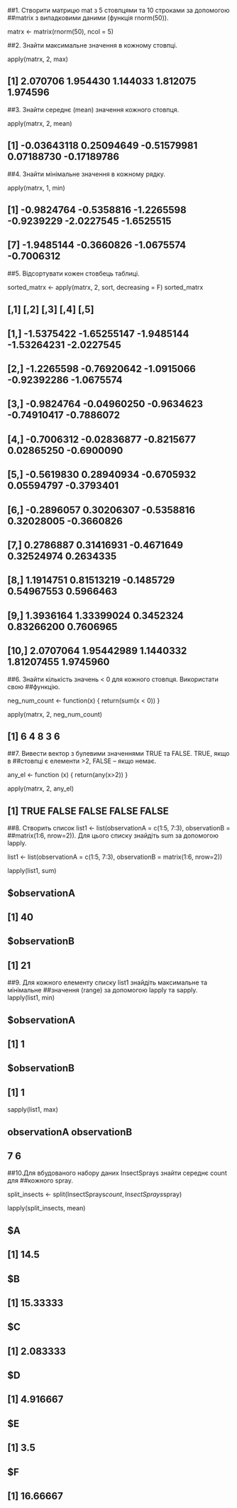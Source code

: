 ##1. Створити матрицю mat з 5 стовпцями та 10 строками за допомогою
##matrix з випадковими даними (функція rnorm(50)).

matrx <- matrix(rnorm(50), ncol = 5)

##2. Знайти максимальне значення в кожному стовпці.

apply(matrx, 2, max)
## [1] 2.070706 1.954430 1.144033 1.812075 1.974596
##3. Знайти середнє (mean) значення кожного стовпця.

apply(matrx, 2, mean)
## [1] -0.03643118  0.25094649 -0.51579981  0.07188730 -0.17189786
##4. Знайти мінімальне значення в кожному рядку.

apply(matrx, 1, min)
##  [1] -0.9824764 -0.5358816 -1.2265598 -0.9239229 -2.0227545 -1.6525515
##  [7] -1.9485144 -0.3660826 -1.0675574 -0.7006312
##5. Відсортувати кожен стовбець таблиці.

sorted_matrx <- apply(matrx, 2, sort, decreasing = F)
sorted_matrx
##             [,1]        [,2]       [,3]        [,4]       [,5]
##  [1,] -1.5375422 -1.65255147 -1.9485144 -1.53264231 -2.0227545
##  [2,] -1.2265598 -0.76920642 -1.0915066 -0.92392286 -1.0675574
##  [3,] -0.9824764 -0.04960250 -0.9634623 -0.74910417 -0.7886072
##  [4,] -0.7006312 -0.02836877 -0.8215677  0.02865250 -0.6900090
##  [5,] -0.5619830  0.28940934 -0.6705932  0.05594797 -0.3793401
##  [6,] -0.2896057  0.30206307 -0.5358816  0.32028005 -0.3660826
##  [7,]  0.2786887  0.31416931 -0.4671649  0.32524974  0.2634335
##  [8,]  1.1914751  0.81513219 -0.1485729  0.54967553  0.5966463
##  [9,]  1.3936164  1.33399024  0.3452324  0.83266200  0.7606965
## [10,]  2.0707064  1.95442989  1.1440332  1.81207455  1.9745960
##6. Знайти кількість значень < 0 для кожного стовпця. Використати свою
##функцію.

neg_num_count <- function(x) {
  return(sum(x < 0))
}

apply(matrx, 2, neg_num_count)
## [1] 6 4 8 3 6
##7. Вивести вектор з булевими значеннями TRUE та FALSE. TRUE, якщо в
##стовпці є елементи >2, FALSE – якщо немає.

any_el <- function (x) {
  return(any(x>2))
}

apply(matrx, 2, any_el)
## [1]  TRUE FALSE FALSE FALSE FALSE
##8. Створить список list1 <- list(observationA = c(1:5, 7:3), observationB =
##matrix(1:6, nrow=2)). Для цього списку знайдіть sum за допомогою lapply.

list1 <- list(observationA = c(1:5, 7:3), observationB = matrix(1:6, nrow=2))

lapply(list1, sum)
## $observationA
## [1] 40
## 
## $observationB
## [1] 21
##9. Для кожного елементу списку list1 знайдіть максимальне та мінімальне
##значення (range) за допомогою lapply та sapply.
lapply(list1, min)
## $observationA
## [1] 1
## 
## $observationB
## [1] 1
sapply(list1, max)
## observationA observationB 
##            7            6
##10.Для вбудованого набору даних InsectSprays знайти середнє count для
##кожного spray.

split_insects <- split(InsectSprays$count,InsectSprays$spray)

lapply(split_insects, mean)
## $A
## [1] 14.5
## 
## $B
## [1] 15.33333
## 
## $C
## [1] 2.083333
## 
## $D
## [1] 4.916667
## 
## $E
## [1] 3.5
## 
## $F
## [1] 16.66667
